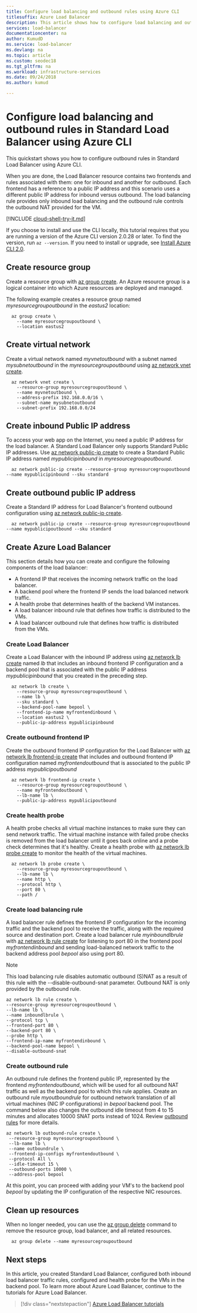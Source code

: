 ```yaml
---
title: Configure load balancing and outbound rules using Azure CLI
titlesuffix: Azure Load Balancer
description: This article shows how to configure load balancing and outbound rules in a Standard Load Balancer using the Azure CLI.
services: load-balancer
documentationcenter: na
author: KumudD
ms.service: load-balancer
ms.devlang: na
ms.topic: article
ms.custom: seodec18
ms.tgt_pltfrm: na
ms.workload: infrastructure-services
ms.date: 09/24/2018
ms.author: kumud

---
```

# Configure load balancing and outbound rules in Standard Load Balancer using Azure CLI

This quickstart shows you how to configure outbound rules in Standard Load Balancer using Azure CLI.  

When you are done, the Load Balancer resource contains two frontends and rules associated with them: one for inbound and another for outbound.  Each frontend has a reference to a public IP address and this scenario uses a different public IP address for inbound versus outbound.   The load balancing rule provides only inbound load balancing and the outbound rule controls the outbound NAT provided for the VM.

[!INCLUDE [cloud-shell-try-it.md](../../includes/cloud-shell-try-it.md)] 

If you choose to install and use the CLI locally, this tutorial requires that you are running a version of the Azure CLI version 2.0.28 or later. To find the version, run `az --version`. If you need to install or upgrade, see [Install Azure CLI 2.0]( /cli/azure/install-azure-cli).

## Create resource group

Create a resource group with [az group create](https://docs.microsoft.com/cli/azure/group#create). An Azure resource group is a logical container into which Azure resources are deployed and managed.

The following example creates a resource group named *myresourcegroupoutbound* in the *eastus2* location:

```azurecli-interactive
  az group create \
    --name myresourcegroupoutbound \
    --location eastus2
```
## Create virtual network
Create a virtual network named *myvnetoutbound* with a subnet named *mysubnetoutbound* in the *myresourcegroupoutbound* using [az network vnet create](https://docs.microsoft.com/cli/azure/network/vnet#create).

```azurecli-interactive
  az network vnet create \
    --resource-group myresourcegroupoutbound \
    --name myvnetoutbound \
    --address-prefix 192.168.0.0/16 \
    --subnet-name mysubnetoutbound
    --subnet-prefix 192.168.0.0/24
```

## Create inbound Public IP address 

To access your web app on the Internet, you need a public IP address for the load balancer. A Standard Load Balancer only supports Standard Public IP addresses. Use [az network public-ip create](https://docs.microsoft.com/cli/azure/network/public-ip#create) to create a Standard Public IP address named *mypublicipinbound* in *myresourcegroupoutbound*.

```azurecli-interactive
  az network public-ip create --resource-group myresourcegroupoutbound --name mypublicipinbound --sku standard
```

## Create outbound public IP address 

Create a Standard IP address for Load Balancer's frontend outbound configuration using [az network public-ip create](https://docs.microsoft.com/cli/azure/network/public-ip#create).

```azurecli-interactive
  az network public-ip create --resource-group myresourcegroupoutbound --name mypublicipoutbound --sku standard
```


## Create Azure Load Balancer

This section details how you can create and configure the following components of the load balancer:
  - A frontend IP that receives the incoming network traffic on the load balancer.
  - A backend  pool where the frontend IP sends the load balanced network traffic.
  - A health probe that determines health of the backend VM instances.
  - A load balancer inbound rule that defines how traffic is distributed to the VMs.
  - A load balancer outbound rule that defines how traffic is distributed from the VMs.

### Create Load Balancer

Create a Load Balancer with the inbound IP address using [az network lb create](https://docs.microsoft.com/cli/azure/network/lb?view=azure-cli-latest#create) named *lb* that includes an inbound frontend IP configuration and a backend pool that is associated with the public IP address *mypublicipinbound* that you created in the preceding step.

```azurecli-interactive
  az network lb create \
    --resource-group myresourcegroupoutbound \
    --name lb \
    --sku standard \
    --backend-pool-name bepool \
    --frontend-ip-name myfrontendinbound \
    --location eastus2 \
    --public-ip-address mypublicipinbound   
  ```

### Create outbound frontend IP
Create the outbound frontend IP configuration for the Load Balancer with [az network lb frontend-ip create](https://docs.microsoft.com/cli/azure/network/lb?view=azure-cli-latest#create) that includes and outbound frontend IP configuration named *myfrontendoutbound* that is associated to the public IP address *mypublicipoutbound*

```azurecli-interactive
  az network lb frontend-ip create \
    --resource-group myresourcegroupoutbound \
    --name myfrontendoutbound \
    --lb-name lb \
    --public-ip-address mypublicipoutbound 
  ```

### Create health probe

A health probe checks all virtual machine instances to make sure they can send network traffic. The virtual machine instance with failed probe checks is removed from the load balancer until it goes back online and a probe check determines that it's healthy. Create a health probe with [az network lb probe create](https://docs.microsoft.com/cli/azure/network/lb/probe?view=azure-cli-latest#create) to monitor the health of the virtual machines. 

```azurecli-interactive
  az network lb probe create \
    --resource-group myresourcegroupoutbound \
    --lb-name lb \
    --name http \
    --protocol http \
    --port 80 \
    --path /  
```

### Create load balancing rule

A load balancer rule defines the frontend IP configuration for the incoming traffic and the backend pool to receive the traffic, along with the required source and destination port. Create a load balancer rule *myinboundlbrule* with [az network lb rule create](https://docs.microsoft.com/cli/azure/network/lb/rule?view=azure-cli-latest#create) for listening to port 80 in the frontend pool *myfrontendinbound* and sending load-balanced network traffic to the backend address pool *bepool* also using port 80. 

>[!NOTE]
>This load balancing rule disables automatic outbound (S)NAT as a result of this rule with the --disable-outbound-snat parameter. Outbound NAT is only provided by the outbound rule.

```azurecli-interactive
az network lb rule create \
--resource-group myresourcegroupoutbound \
--lb-name lb \
--name inboundlbrule \
--protocol tcp \
--frontend-port 80 \
--backend-port 80 \
--probe http \
--frontend-ip-name myfrontendinbound \
--backend-pool-name bepool \
--disable-outbound-snat
```

### Create outbound rule

An outbound rule defines the frontend public IP, represented by the frontend *myfrontendoutbound*, which will be used for all outbound NAT traffic as well as the backend pool to which this rule applies.  Create an outbound rule *myoutboundrule* for outbound network translation of all virtual machines (NIC IP configurations) in *bepool* backend pool.  The command below also changes the outbound idle timeout from 4 to 15 minutes and allocates 10000 SNAT ports instead of 1024.  Review [outbound rules](https://aka.ms/lboutboundrules) for more details.

```azurecli-interactive
az network lb outbound-rule create \
 --resource-group myresourcegroupoutbound \
 --lb-name lb \
 --name outboundrule \
 --frontend-ip-configs myfrontendoutbound \
 --protocol All \
 --idle-timeout 15 \
 --outbound-ports 10000 \
 --address-pool bepool
```

At this point, you can proceed with adding your VM's to the backend pool *bepool* by updating the IP configuration of the respective NIC resources.

## Clean up resources

When no longer needed, you can use the [az group delete](/cli/azure/group#az-group-delete) command to remove the resource group, load balancer, and all related resources.

```azurecli-interactive 
  az group delete --name myresourcegroupoutbound
```

## Next steps
In this article, you created Standard Load Balancer, configured both inbound load balancer traffic rules, configured and health probe for the VMs in the backend pool. To learn more about Azure Load Balancer, continue to the tutorials for Azure Load Balancer.

> [!div class="nextstepaction"]
> [Azure Load Balancer tutorials](tutorial-load-balancer-standard-public-zone-redundant-portal.md)

